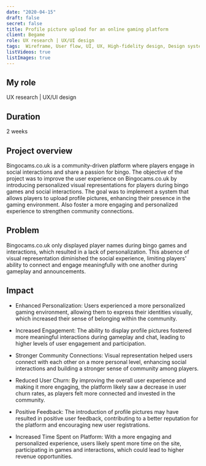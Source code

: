 ```yaml
---
date: "2020-04-15"
draft: false
secret: false
title: Profile picture upload for an online gaming platform
client: Begame
role: UX research | UX/UI design
tags:  Wireframe, User flow, UI, UX, High-fidelity design, Design system, Responsive design, Whimsical, Marvel app, Sketch, Zeplin, Jira
listVideos: true
listImages: true
---
```


## My role
UX research | UX/UI design

## Duration
2 weeks

## Project overview 
Bingocams.co.uk is a community-driven platform where players engage in social interactions and share a passion for bingo. The objective of the project was to improve the user experience on Bingocams.co.uk by introducing personalized visual representations for players during bingo games and social interactions.
The goal was to implement a system that allows players to upload profile pictures, enhancing their presence in the gaming environment.
Also foster a more engaging and personalized experience to strengthen community connections.

## Problem
Bingocams.co.uk only displayed player names during bingo games and interactions, which resulted in a lack of personalization. This absence of visual representation diminished the social experience, limiting players' ability to connect and engage meaningfully with one another during gameplay and announcements.

## Impact
- Enhanced Personalization: Users experienced a more personalized gaming environment, allowing them to express their identities visually, which increased their sense of belonging within the community.

- Increased Engagement: The ability to display profile pictures fostered more meaningful interactions during gameplay and chat, leading to higher levels of user engagement and participation.

- Stronger Community Connections: Visual representation helped users connect with each other on a more personal level, enhancing social interactions and building a stronger sense of community among players.

- Reduced User Churn: By improving the overall user experience and making it more engaging, the platform likely saw a decrease in user churn rates, as players felt more connected and invested in the community.

- Positive Feedback: The introduction of profile pictures may have resulted in positive user feedback, contributing to a better reputation for the platform and encouraging new user registrations.

- Increased Time Spent on Platform: With a more engaging and personalized experience, users likely spent more time on the site, participating in games and interactions, which could lead to higher revenue opportunities.